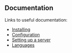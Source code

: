 ## Documentation

Links to useful documentation:

* [Installing](https://github.com/MasaBot/Masa/blob/main/docs/INSTALLING.md)
* [Configuration](https://github.com/MasaBot/Masa/blob/main/docs/CONFIGURATION.md)
* [Setting up a server](https://github.com/MasaBot/Masa/blob/main/docs/SETUP_SERVER.md)
* [Languages](https://github.com/MasaBot/Masa/blob/main/docs/LANGUAGES.md)